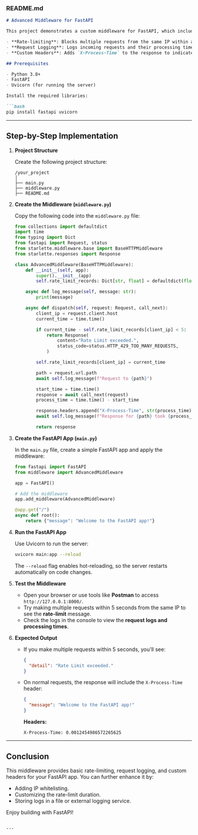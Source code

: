 
### **README.md**

```markdown
# Advanced Middleware for FastAPI

This project demonstrates a custom middleware for FastAPI, which includes:

- **Rate-limiting**: Blocks multiple requests from the same IP within a 5-second window.
- **Request Logging**: Logs incoming requests and their processing times.
- **Custom Headers**: Adds `X-Process-Time` to the response to indicate how long the request took to process.

## Prerequisites

- Python 3.8+
- FastAPI
- Uvicorn (for running the server)

Install the required libraries:

```bash
pip install fastapi uvicorn
```

---

## Step-by-Step Implementation

1. **Project Structure**

   Create the following project structure:

   ```
   /your_project
   │
   ├── main.py
   ├── middleware.py
   ├── README.md
   ```

2. **Create the Middleware (`middleware.py`)**

   Copy the following code into the `middleware.py` file:

   ```python
   from collections import defaultdict
   import time
   from typing import Dict
   from fastapi import Request, status
   from starlette.middleware.base import BaseHTTPMiddleware
   from starlette.responses import Response

   class AdvancedMiddleware(BaseHTTPMiddleware):
       def __init__(self, app):
           super().__init__(app)
           self.rate_limit_records: Dict[str, float] = defaultdict(float)

       async def log_message(self, message: str):
           print(message)

       async def dispatch(self, request: Request, call_next):
           client_ip = request.client.host
           current_time = time.time()

           if current_time - self.rate_limit_records[client_ip] < 5:
               return Response(
                   content="Rate Limit exceeded.",
                   status_code=status.HTTP_429_TOO_MANY_REQUESTS,
               )

           self.rate_limit_records[client_ip] = current_time

           path = request.url.path
           await self.log_message(f"Request to {path}")

           start_time = time.time()
           response = await call_next(request)
           process_time = time.time() - start_time

           response.headers.append("X-Process-Time", str(process_time))
           await self.log_message(f"Response for {path} took {process_time} second")

           return response
   ```

3. **Create the FastAPI App (`main.py`)**

   In the `main.py` file, create a simple FastAPI app and apply the middleware:

   ```python
   from fastapi import FastAPI
   from middleware import AdvancedMiddleware

   app = FastAPI()

   # Add the middleware
   app.add_middleware(AdvancedMiddleware)

   @app.get("/")
   async def root():
       return {"message": "Welcome to the FastAPI app!"}
   ```

4. **Run the FastAPI App**

   Use Uvicorn to run the server:

   ```bash
   uvicorn main:app --reload
   ```

   The `--reload` flag enables hot-reloading, so the server restarts automatically on code changes.

5. **Test the Middleware**

   - Open your browser or use tools like **Postman** to access `http://127.0.0.1:8000/`.
   - Try making multiple requests within 5 seconds from the same IP to see the **rate-limit** message.
   - Check the logs in the console to view the **request logs and processing times**.

6. **Expected Output**

   - If you make multiple requests within 5 seconds, you'll see:

     ```json
     {
       "detail": "Rate Limit exceeded."
     }
     ```

   - On normal requests, the response will include the `X-Process-Time` header:

     ```json
     {
       "message": "Welcome to the FastAPI app!"
     }
     ```

     **Headers:**
     ```
     X-Process-Time: 0.0012454986572265625
     ```

---

## Conclusion

This middleware provides basic rate-limiting, request logging, and custom headers for your FastAPI app. You can further enhance it by:
- Adding IP whitelisting.
- Customizing the rate-limit duration.
- Storing logs in a file or external logging service.

Enjoy building with FastAPI!
```

---

